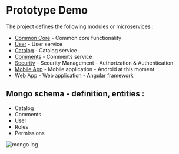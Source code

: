 # Prototype Demo
The project defines the following modules or microservices :
* [Common Core](http://www.dropwizard.io/1.0.2/docs/) - Common core functionality
* [User](https://maven.apache.org/) - User service
* [Catalog](https://rometools.github.io/rome/) - Catalog service
* [Comments](https://rometools.github.io/rome/) - Comments service
* [Security](https://maven.apache.org/) - Security Management - Authorization & Authentication 
* [Mobile App](https://rometools.github.io/rome/) - Mobile application - Android at this moment
* [Web App](http://www.dropwizard.io/1.0.2/docs/) - Web application - Angular framework

## Mongo schema - definition, entities : 
* Catalog
* Comments
* User
* Roles
* Permissions

![mongo log](https://www.ctl.io/knowledge-base/images/mongodb/mongodb-logo.png)


